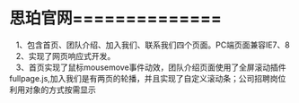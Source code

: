 # 思珀官网==============
    1、包含首页、团队介绍、加入我们、联系我们四个页面。PC端页面兼容IE7、8<br/>
    2、实现了网页响应式开发。<br/>
    3、首页实现了鼠标mousemove事件动效，团队介绍页面使用了全屏滚动插件fullpage.js,加入我们是有两页的轮播，并且实现了自定义滚动条；公司招聘岗位利用对象的方式按需显示

